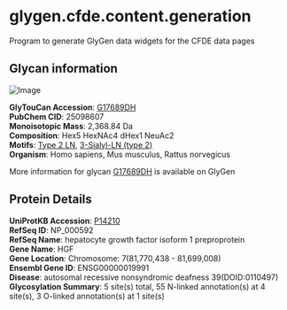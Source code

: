 # glygen.cfde.content.generation
Program to generate GlyGen data widgets for the CFDE data pages

## Glycan information


![Image](https://api.glygen.org/glycan/image/G17689DH)

**GlyTouCan Accession**: [G17689DH](https://www.glygen.org/glycan/G17689DH)  
**PubChem CID**: 25098607  
**Monoisotopic Mass**: 2,368.84 Da  
**Composition**: Hex5 HexNAc4 dHex1 NeuAc2  
**Motifs**: [Type 2 LN](https://www.glygen.org/motif/GGM.000001), [3-Sialyl-LN (type 2)](https://www.glygen.org/motif/GGM.000034)  
**Organism**: Homo sapiens, Mus musculus, Rattus norvegicus  

More information for glycan [G17689DH](https://www.glygen.org/glycan/G17689DH) is available on GlyGen

## Protein Details

**UniProtKB Accession**: [P14210](https://www.glygen.org/protein/P14210)  
**RefSeq ID**: NP_000592  
**RefSeq Name**: hepatocyte growth factor isoform 1 preproprotein  
**Gene Name**: HGF  
**Gene Location**: Chromosome: 7(81,770,438 - 81,699,008)  
**Ensembl Gene ID**: ENSG00000019991  
**Disease**: autosomal recessive nonsyndromic deafness 39(DOID:0110497)  
**Glycosylation Summary**: 5 site(s) total, 55 N-linked annotation(s) at 4 site(s), 3 O-linked annotation(s) at 1 site(s)  
